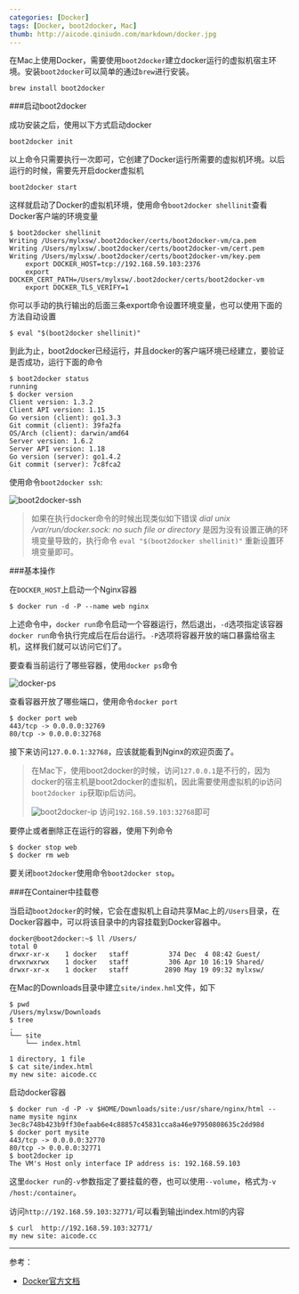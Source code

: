 ```yaml
---
categories: [Docker]
tags: [Docker, boot2docker, Mac]
thumb: http://aicode.qiniudn.com/markdown/docker.jpg
---
```


在Mac上使用Docker，需要使用`boot2docker`建立docker运行的虚拟机宿主环境。安装`boot2docker`可以简单的通过`brew`进行安装。

	brew install boot2docker

###启动boot2docker

成功安装之后，使用以下方式启动docker

	boot2docker init

以上命令只需要执行一次即可，它创建了Docker运行所需要的虚拟机环境。以后运行的时候，需要先开启docker虚拟机

	boot2docker start

这样就启动了Docker的虚拟机环境，使用命令`boot2docker shellinit`查看Docker客户端的环境变量

	$ boot2docker shellinit
    Writing /Users/mylxsw/.boot2docker/certs/boot2docker-vm/ca.pem
    Writing /Users/mylxsw/.boot2docker/certs/boot2docker-vm/cert.pem
    Writing /Users/mylxsw/.boot2docker/certs/boot2docker-vm/key.pem
        export DOCKER_HOST=tcp://192.168.59.103:2376
        export DOCKER_CERT_PATH=/Users/mylxsw/.boot2docker/certs/boot2docker-vm
        export DOCKER_TLS_VERIFY=1

你可以手动的执行输出的后面三条export命令设置环境变量，也可以使用下面的方法自动设置

	$ eval "$(boot2docker shellinit)"

到此为止，boot2docker已经运行，并且docker的客户端环境已经建立，要验证是否成功，运行下面的命令

	$ boot2docker status
    running
    $ docker version
    Client version: 1.3.2
    Client API version: 1.15
    Go version (client): go1.3.3
    Git commit (client): 39fa2fa
    OS/Arch (client): darwin/amd64
    Server version: 1.6.2
    Server API version: 1.18
    Go version (server): go1.4.2
    Git commit (server): 7c8fca2

使用命令`boot2docker ssh`:

![boot2docker-ssh][]

> 如果在执行docker命令的时候出现类似如下错误
> *dial unix /var/run/docker.sock: no such file or directory*
> 是因为没有设置正确的环境变量导致的，执行命令 `eval "$(boot2docker shellinit)"` 重新设置环境变量即可。

###基本操作

在`DOCKER_HOST`上启动一个Nginx容器

	$ docker run -d -P --name web nginx

上述命令中，`docker run`命令启动一个容器运行，然后退出，`-d`选项指定该容器`docker run`命令执行完成后在后台运行。`-P`选项将容器开放的端口暴露给宿主机，这样我们就可以访问它们了。

要查看当前运行了哪些容器，使用`docker ps`命令

![docker-ps][]

查看容器开放了哪些端口，使用命令`docker port`

	$ docker port web
    443/tcp -> 0.0.0.0:32769
    80/tcp -> 0.0.0.0:32768

接下来访问`127.0.0.1:32768`，应该就能看到Nginx的欢迎页面了。

> 在Mac下，使用boot2docker的时候，访问`127.0.0.1`是不行的，因为docker的宿主机是boot2docker的虚拟机，因此需要使用虚拟机的ip访问`boot2docker ip`获取ip后访问。
>
> ![boot2docker-ip][]
> 访问`192.168.59.103:32768`即可

要停止或者删除正在运行的容器，使用下列命令

	$ docker stop web
    $ docker rm web

要关闭`boot2docker`使用命令`boot2docker stop`。

###在Container中挂载卷

当启动`boot2docker`的时候，它会在虚拟机上自动共享Mac上的`/Users`目录，在Docker容器中，可以将该目录中的内容挂载到Docker容器中。

	docker@boot2docker:~$ ll /Users/
    total 0
    drwxr-xr-x    1 docker   staff          374 Dec  4 08:42 Guest/
    drwxrwxrwx    1 docker   staff          306 Apr 10 16:19 Shared/
    drwxr-xr-x    1 docker   staff         2890 May 19 09:32 mylxsw/

在Mac的Downloads目录中建立`site/index.hml`文件，如下

    $ pwd
    /Users/mylxsw/Downloads
    $ tree
    .
    └── site
        └── index.html

    1 directory, 1 file
    $ cat site/index.html
	my new site: aicode.cc

启动docker容器

	$ docker run -d -P -v $HOME/Downloads/site:/usr/share/nginx/html --name mysite nginx
    3ec8c748b423b9ff30efaab6e4c88857c45831cca8a46e97950808635c2dd98d
    $ docker port mysite
    443/tcp -> 0.0.0.0:32770
    80/tcp -> 0.0.0.0:32771
    $ boot2docker ip
    The VM's Host only interface IP address is: 192.168.59.103

这里`docker run`的`-v`参数指定了要挂载的卷，也可以使用`--volume`，格式为`-v /host:/container`。

访问`http://192.168.59.103:32771/`可以看到输出index.html的内容

	$ curl  http://192.168.59.103:32771/
	my new site: aicode.cc


-----

参考：

- [Docker官方文档](http://docs.docker.com/installation/mac/)

[boot2docker-ssh]:http://aicode.qiniudn.com/markdown/boot2docker-ssh.jpg
[docker-ps]:http://aicode.qiniudn.com/markdown/docker-ps.jpg
[boot2docker-ip]:http://aicode.qiniudn.com/markdown/boot2docker-ip.jpg
